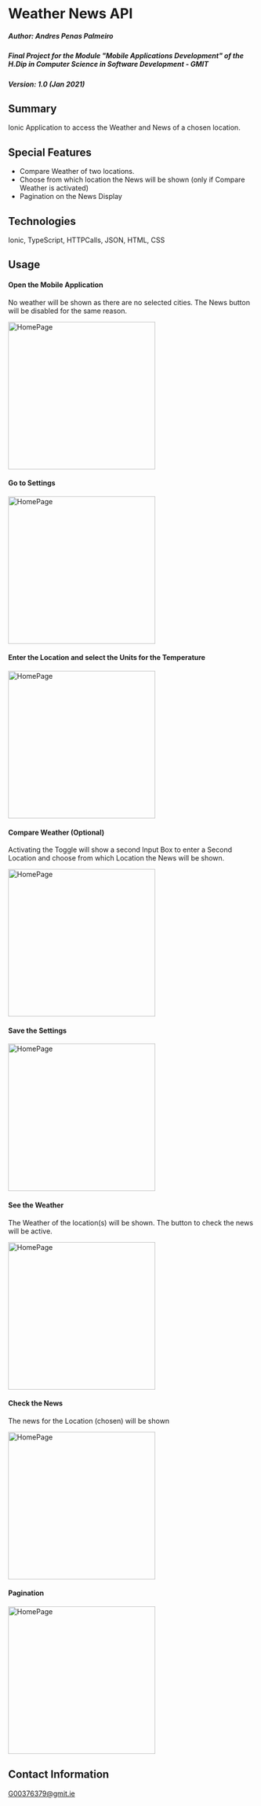 # Weather News API

##### Author: Andres Penas Palmeiro
##### Final Project for the Module "Mobile Applications Development" of the H.Dip in Computer Science in Software Development - GMIT
##### Version: 1.0 (Jan 2021)

## Summary
Ionic Application to access the Weather and News of a chosen location.

## Special Features
* Compare Weather of two locations.
* Choose from which location the News will be shown (only if Compare Weather is activated)
* Pagination on the News Display

## Technologies
Ionic, TypeScript, HTTPCalls, JSON, HTML, CSS

## Usage
#### Open the Mobile Application
No weather will be shown as there are no selected cities. The News button will be disabled for the same reason.

<img src="https://imgur.com/NztznzO.jpeg" alt="HomePage" width="300"/>

#### Go to Settings

<img src="https://imgur.com/jvrOt7t.jpeg" alt="HomePage" width="300"/>

#### Enter the Location and select the Units for the Temperature

<img src="https://imgur.com/vHWBMOo.jpeg" alt="HomePage" width="300"/>

#### Compare Weather (Optional)
Activating the Toggle will show a second Input Box to enter a Second Location and choose from which Location the News will be shown.

<img src="https://imgur.com/MPJH0CH.jpeg" alt="HomePage" width="300"/>

#### Save the Settings

<img src="https://imgur.com/WGPIdDV.jpeg" alt="HomePage" width="300"/>

#### See the Weather 
The Weather of the location(s) will be shown. The button to check the news will be active.

<img src="https://imgur.com/p49y7ga.jpeg" alt="HomePage" width="300"/>

#### Check the News
The news for the Location (chosen) will be shown

<img src="https://imgur.com/zX1eToT.jpeg" alt="HomePage" width="300"/>

#### Pagination

<img src="https://imgur.com/jgfIXK3.jpeg" alt="HomePage" width="300"/>

## Contact Information
G00376379@gmit.ie